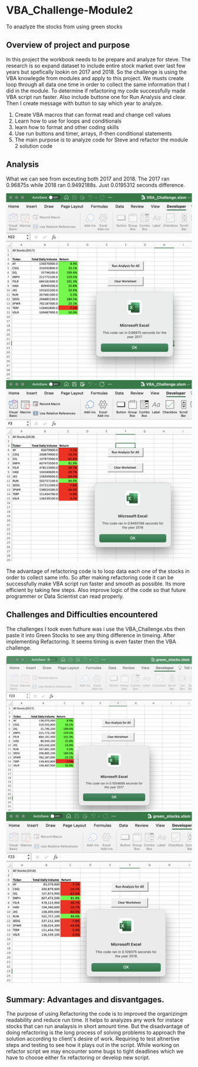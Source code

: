 # VBA_Challenge-Module2

To anazlyze the stocks from using green stocks

## Overview of project and purpose
In this project the workbook needs to be prepare and analyze for steve. The research is so expand dataset to include entire stock market over last few years but spefically lookin on 2017 and 2018. So the challenge is using the VBA knowlegde from modules and apply to this project. We musts create loop through all data one time in order to collect the same information that I did in the module. To determine if refactoring my code successfully made VBA script run faster. Also include buttone one for Run Analysis and clear. Then I create message with button to say which year to analyze. 

1. Create VBA macros that can format read and change cell values
2. Learn how to use for loops and conditionals
3. learn how to format and other coding skills
4. Use run buttons and timer, arrays, if-then conditional statements
5. The main purpose is to analyze code for Steve and refactor the module 2 solution code

## Analysis
What we can see from exceuting both 2017 and 2018. The 2017 ran 0.96875s while 2018 ran 0.9492188s. Just 0.0195312 seconds difference.

![](VBA_Challenge_2017.png)
![](VBA_Challenge_2018.png)

The advantage of refactoring code is to loop data each one of the stocks in order to collect same info. So after making refactoring code it can be successfully make VBA script run faster and smooth as possible. Its more efficient by taking few steps. Also improve logic of the code so that future programmer or Data Scientist can read properly.


## Challenges and Difficulties encountered
The challenges I took even futhure was i use the VBA_Challenge.vbs then paste it into Green Stocks to see any thing difference in timeing. After implementing Refactoring. It seems timing is even faster then the VBA challenge. 

![](GreenStocks_2017.png)
![](GreenStocks_2018.png)

## Summary: Advantages and disvantgages. 
The purpose of using Refactoring the code is to improved the organizingm readability and reduce run time. It helps to analyzes any work for instace stocks that can run analaysis in short amount time. But the disadvantage of doing refactoring is the long process of solving problems to approach the solution according to client's desire of work. Requiring to test altnertive steps and testing to see how it plays out in the script. While working on refactor script we may encounter some bugs to tight deadlines which we have to choose either fix refactoring or develop new script. 
